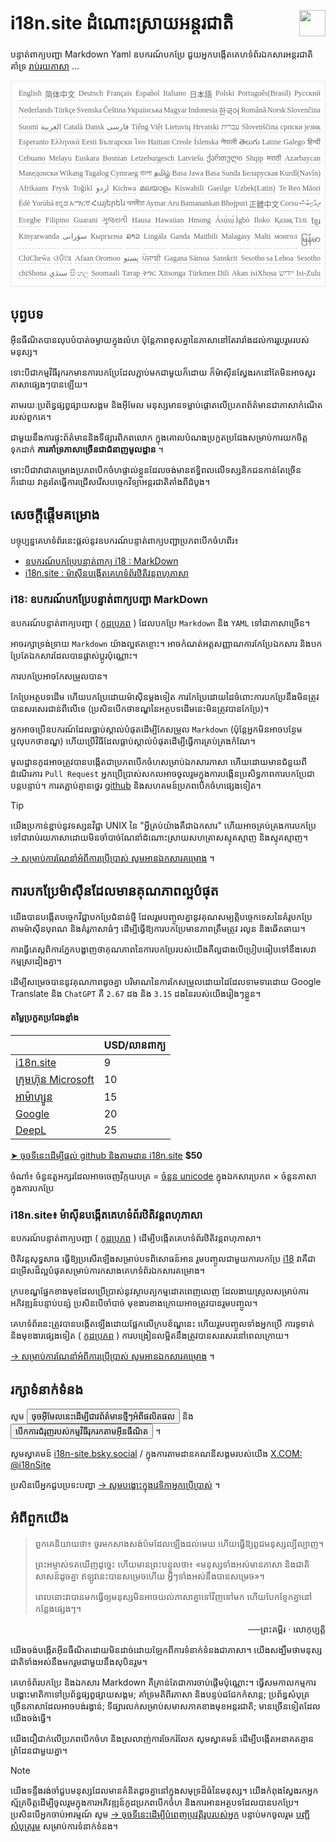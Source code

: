 <h1 style="display:flex;justify-content:space-between">i18n.site ដំណោះស្រាយអន្តរជាតិ<img src="//p.3ti.site/logo.svg" style="user-select:none;margin-top:-1px;width:42px"></h1>

បន្ទាត់ពាក្យបញ្ជា Markdown Yaml ឧបករណ៍បកប្រែ ជួយអ្នកបង្កើតគេហទំព័រឯកសារអន្តរជាតិ គាំទ្រ [រាប់រយភាសា](/i18/LANG_CODE) ...

<pre class="langli" style="display:flex;flex-wrap:wrap;background:transparent;border:1px solid #eee;font-size:12px;box-shadow:0 0 3px inset #eee;padding:12px 5px 4px 12px;justify-content:space-between;"><style>pre.langli i{font-weight:300;font-family:s;margin-right:2px;margin-bottom:8px;font-style:normal;color:#666;border-bottom:1px dashed #ccc;}</style><i>English</i><i>简体中文</i><i>Deutsch</i><i>Français</i><i>Español</i><i>Italiano</i><i>日本語</i><i>Polski</i><i>Português(Brasil)</i><i>Русский</i><i>Nederlands</i><i>Türkçe</i><i>Svenska</i><i>Čeština</i><i>Українська</i><i>Magyar</i><i>Indonesia</i><i>한국어</i><i>Română</i><i>Norsk</i><i>Slovenčina</i><i>Suomi</i><i>العربية</i><i>Català</i><i>Dansk</i><i>فارسی</i><i>Tiếng Việt</i><i>Lietuvių</i><i>Hrvatski</i><i>עברית</i><i>Slovenščina</i><i>српски језик</i><i>Esperanto</i><i>Ελληνικά</i><i>Eesti</i><i>Български</i><i>ไทย</i><i>Haitian Creole</i><i>Íslenska</i><i>नेपाली</i><i>తెలుగు</i><i>Latine</i><i>Galego</i><i>हिन्दी</i><i>Cebuano</i><i>Melayu</i><i>Euskara</i><i>Bosnian</i><i>Letzeburgesch</i><i>Latviešu</i><i>ქართული</i><i>Shqip</i><i>मराठी</i><i>Azərbaycan</i><i>Македонски</i><i>Wikang Tagalog</i><i>Cymraeg</i><i>বাংলা</i><i>தமிழ்</i><i>Basa Jawa</i><i>Basa Sunda</i><i>Беларуская</i><i>Kurdî(Navîn)</i><i>Afrikaans</i><i>Frysk</i><i>Toğikī</i><i>اردو</i><i>Kichwa</i><i>മലയാളം</i><i>Kiswahili</i><i>Gaeilge</i><i>Uzbek(Latin)</i><i>Te Reo Māori</i><i>Èdè Yorùbá</i><i>ಕನ್ನಡ</i><i>አማርኛ</i><i>Հայերեն</i><i>অসমীয়া</i><i>Aymar Aru</i><i>Bamanankan</i><i>Bhojpuri</i><i>正體中文</i><i>Corsu</i><i>ދިވެހިބަސް</i><i>Eʋegbe</i><i>Filipino</i><i>Guarani</i><i>ગુજરાતી</i><i>Hausa</i><i>Hawaiian</i><i>Hmong</i><i>Ásụ̀sụ́ Ìgbò</i><i>Iloko</i><i>Қазақ Тілі</i><i>ខ្មែរ</i><i>Kinyarwanda</i><i>سۆرانی</i><i>Кыргызча</i><i>ລາວ</i><i>Lingála</i><i>Ganda</i><i>Maithili</i><i>Malagasy</i><i>Malti</i><i>монгол</i><i>မြန်မာ</i><i>ChiCheŵa</i><i>ଓଡ଼ିଆ</i><i>Afaan Oromoo</i><i>پښتو</i><i>ਪੰਜਾਬੀ</i><i>Gagana Sāmoa</i><i>Sanskrit</i><i>Sesotho sa Leboa</i><i>Sesotho</i><i>chiShona</i><i>سنڌي</i><i>සිංහල</i><i>Soomaali</i><i>Татар</i><i>ትግር</i><i>Xitsonga</i><i>Türkmen Dili</i><i>Akan</i><i>isiXhosa</i><i>ייִדיש</i><i>Isi-Zulu</i></pre>

## បុព្វបទ

អ៊ីនធឺណិតបានលុបបំបាត់ចម្ងាយក្នុងលំហ ប៉ុន្តែភាពខុសគ្នានៃភាសានៅតែរារាំងដល់ការរួបរួមរបស់មនុស្ស។

ទោះបីជាកម្មវិធីរុករកមានការបកប្រែដែលភ្ជាប់មកជាមួយក៏ដោយ ក៏ម៉ាស៊ីនស្វែងរកនៅតែមិនអាចសួរភាសាផ្សេងៗបានឡើយ។

តាមរយៈប្រព័ន្ធផ្សព្វផ្សាយសង្គម និងអ៊ីមែល មនុស្សមានទម្លាប់ផ្តោតលើប្រភពព័ត៌មានជាភាសាកំណើតរបស់ពួកគេ។

ជាមួយនឹងការផ្ទុះព័ត៌មាននិងទីផ្សារពិភពលោក ក្នុងគោលបំណងប្រកួតប្រជែងសម្រាប់ការយកចិត្តទុកដាក់ **ការគាំទ្រភាសាច្រើនជាជំនាញមូលដ្ឋាន** ។

ទោះបីជាវាជាគម្រោងប្រភពបើកចំហផ្ទាល់ខ្លួនដែលចង់មានឥទ្ធិពលលើទស្សនិកជនកាន់តែច្រើនក៏ដោយ វាគួរតែធ្វើការជ្រើសរើសបច្ចេកវិទ្យាអន្តរជាតិតាំងពីដំបូង។

## <a rel=id href="#project" id="project"></a> សេចក្តីផ្តើមគម្រោង

បច្ចុប្បន្នគេហទំព័រនេះផ្តល់នូវឧបករណ៍បន្ទាត់ពាក្យបញ្ជាប្រភពបើកចំហពីរ៖

* [ឧបករណ៍បកប្រែបន្ទាត់ពាក្យ i18 : MarkDown](/i18/feature)
* [i18n.site : ម៉ាស៊ីនបង្កើតគេហទំព័រឋិតិវន្តពហុភាសា](/i18n.site)

### <a rel=id href="#i18" id="i18"></a> i18: ឧបករណ៍បកប្រែបន្ទាត់ពាក្យបញ្ជា MarkDown

ឧបករណ៍បន្ទាត់ពាក្យបញ្ជា ( [កូដប្រភព](https://github.com/i18n-site/rust/tree/main/i18) ) ដែលបកប្រែ `Markdown` និង `YAML` ទៅជាភាសាច្រើន។

អាចរក្សាទ្រង់ទ្រាយ `Markdown` យ៉ាងល្អឥតខ្ចោះ។ អាចកំណត់អត្តសញ្ញាណការកែប្រែឯកសារ និងបកប្រែតែឯកសារដែលបានផ្លាស់ប្តូរប៉ុណ្ណោះ។

ការបកប្រែអាចកែសម្រួលបាន។

កែប្រែអត្ថបទដើម ហើយបកប្រែដោយម៉ាស៊ីនម្តងទៀត ការកែប្រែដោយដៃចំពោះការបកប្រែនឹងមិនត្រូវបានសរសេរជាន់ពីលើទេ (ប្រសិនបើកថាខណ្ឌនៃអត្ថបទដើមនេះមិនត្រូវបានកែប្រែ)។

អ្នកអាចប្រើឧបករណ៍ដែលធ្លាប់ស្គាល់បំផុតដើម្បីកែសម្រួល `Markdown` (ប៉ុន្តែអ្នកមិនអាចបន្ថែម ឬលុបកថាខណ្ឌ) ហើយប្រើវិធីដែលធ្លាប់ស្គាល់បំផុតដើម្បីធ្វើការគ្រប់គ្រងកំណែ។

មូលដ្ឋានកូដអាចត្រូវបានបង្កើតជាប្រភពបើកចំហសម្រាប់ឯកសារភាសា ហើយដោយមានជំនួយពីដំណើរការ `Pull Request` អ្នកប្រើប្រាស់សកលអាចចូលរួមក្នុងការបង្កើនប្រសិទ្ធភាពការបកប្រែជាបន្តបន្ទាប់។ ការតភ្ជាប់គ្មានថ្នេរ [github](//github.com) និងសហគមន៍ប្រភពបើកចំហផ្សេងទៀត។

> [!TIP]
> យើងប្រកាន់ខ្ជាប់នូវទស្សនវិជ្ជា UNIX នៃ "អ្វីគ្រប់យ៉ាងគឺជាឯកសារ" ហើយអាចគ្រប់គ្រងការបកប្រែទៅជារាប់រយភាសាដោយមិនចាំបាច់ណែនាំដំណោះស្រាយសហគ្រាសស្មុគស្មាញ និងស្មុគស្មាញ។

[→ សម្រាប់ការណែនាំអំពីការប្រើប្រាស់ សូមអានឯកសារគម្រោង](/i18) ។

## ការបកប្រែម៉ាស៊ីនដែលមានគុណភាពល្អបំផុត

យើងបានបង្កើតបច្ចេកវិជ្ជាបកប្រែជំនាន់ថ្មី ដែលរួមបញ្ចូលគ្នានូវគុណសម្បត្តិបច្ចេកទេសនៃគំរូបកប្រែតាមម៉ាស៊ីនបុរាណ និងគំរូភាសាធំៗ ដើម្បីធ្វើឱ្យការបកប្រែមានភាពត្រឹមត្រូវ រលូន និងឆើតឆាយ។

ការធ្វើតេស្តពិការភ្នែកបង្ហាញថាគុណភាពនៃការបកប្រែរបស់យើងគឺល្អជាងបើប្រៀបធៀបទៅនឹងសេវាកម្មស្រដៀងគ្នា។

ដើម្បីសម្រេចបាននូវគុណភាពដូចគ្នា បរិមាណនៃការកែសម្រួលដោយដៃដែលទាមទារដោយ Google Translate និង `ChatGPT` គឺ `2.67` ដង និង `3.15` ដងនៃរបស់យើងរៀងៗខ្លួន។

#### <a rel=id href="#price" id="price"></a> តម្លៃប្រកួតប្រជែងខ្លាំង

|                                                                                   | USD/លានពាក្យ |
| --------------------------------------------------------------------------------- | ------------- |
| [i18n.site](https://i18n.site)                                                    | 9             |
| [ក្រុមហ៊ុន Microsoft](https://azure.microsoft.com/pricing/details/cognitive-services/translator) | 10            |
| [អាម៉ាហ្សូន](https://aws.amazon.com/translate/pricing)                                | 15            |
| [Google](https://cloud.google.com/translate/pricing)                                | 20            |
| [DeepL](https://www.deepl.com/zh/pro#developer)                                  | 25            |

[➤ ចុចទីនេះដើម្បីផ្តល់ github និងតាមដាន i18n.site](https://github.com/login/oauth/authorize?client_id=Ov23liuGAmK0plc9FgB3&amp;scope=user:email,user:follow,public_repo) **$50**

ចំណាំ៖ ចំនួនតួអក្សរដែលអាចចេញវិក្កយបត្រ = [ចំនួន unicode](https://en.wikipedia.org/wiki/Unicode) ក្នុងឯកសារប្រភព × ចំនួនភាសាក្នុងការបកប្រែ

### i18n.site៖ ម៉ាស៊ីនបង្កើតគេហទំព័រឋិតិវន្តពហុភាសា

ឧបករណ៍បន្ទាត់ពាក្យបញ្ជា ( [កូដប្រភព](https://github.com/i18n-site/rust/tree/main/i18n-site) ) ដើម្បីបង្កើតគេហទំព័រឋិតិវន្តពហុភាសា។

ឋិតិវន្តសុទ្ធសាធ ធ្វើឱ្យប្រសើរឡើងសម្រាប់បទពិសោធន៍អាន រួមបញ្ចូលជាមួយការបកប្រែ [i18](#i18) វាគឺជាជម្រើសដ៏ល្អបំផុតសម្រាប់ការកសាងគេហទំព័រឯកសារគម្រោង។

ក្របខណ្ឌផ្នែកខាងមុខដែលប្រើប្រាស់នូវស្ថាបត្យកម្មដោតពេញលេញ ដែលងាយស្រួលសម្រាប់ការអភិវឌ្ឍន៍បន្ទាប់បន្សំ ប្រសិនបើចាំបាច់ មុខងារខាងក្រោយអាចត្រូវបានរួមបញ្ចូល។

គេហទំព័រនេះត្រូវបានបង្កើតឡើងដោយផ្អែកលើក្របខ័ណ្ឌនេះ ហើយរួមបញ្ចូលទាំងអ្នកប្រើ ការទូទាត់ និងមុខងារផ្សេងទៀត ( [កូដប្រភព](/i18n.site/c/src) ) ការបង្រៀនលម្អិតនឹងត្រូវបានសរសេរនៅពេលក្រោយ។

[→ សម្រាប់ការណែនាំអំពីការប្រើប្រាស់ សូមអានឯកសារគម្រោង](/i18n.site) ។

## រក្សាទំនាក់ទំនង

សូម <button onclick="mailsub()">ចុចអ៊ីមែលនេះដើម្បីជាវព័ត៌មានថ្មីៗអំពីផលិតផល</button> និង <button onclick="webpush()">បើកការជំរុញរបស់កម្មវិធីរុករកតាមអ៊ីនធឺណិត</button> ។

សូមស្វាគមន៍ [i18n-site.bsky.social](https://bsky.app/profile/i18n-site.bsky.social) / ក្នុងការតាមដានគណនីសង្គមរបស់យើង [X.COM: @i18nSite](https://x.com/i18nSite)

ប្រសិនបើអ្នកជួបប្រទះបញ្ហា [→ សូមបង្ហោះក្នុងវេទិកាអ្នកប្រើប្រាស់](https://groups.google.com/u/1/g/i18n) ។

## អំពីពួកយើង

> ពួកគេនិយាយថា៖ ចូរមកសាងសង់ប៉មដែលឡើងដល់មេឃ ហើយធ្វើឱ្យពូជមនុស្សល្បីល្បាញ។
>
> ព្រះអម្ចាស់ទតឃើញដូច្នេះ ហើយមានព្រះបន្ទូលថា៖ «មនុស្សទាំងអស់មានភាសា និងជាតិសាសន៍ដូចគ្នា ឥឡូវនេះបានសម្រេចហើយ អ្វីៗទាំងអស់នឹងបានសម្រេច»។
>
> ពេលនោះវាបានមកធ្វើឲ្យមនុស្សមិនអាចយល់ភាសាគ្នាទៅវិញទៅមក ហើយបែកខ្ញែកគ្នានៅកន្លែងផ្សេងៗ។

<p style="text-align:right">──ព្រះគម្ពីរ · លោកុប្បត្តិ</p>

យើងចង់បង្កើតអ៊ីនធឺណិតដោយមិនដាច់ដោយឡែកពីការទំនាក់ទំនងជាភាសា។
យើងសង្ឃឹមថាមនុស្សជាតិទាំងអស់នឹងមករួមជាមួយនឹងសុបិនរួម។

គេហទំព័របកប្រែ និងឯកសារ Markdown គឺគ្រាន់តែជាការចាប់ផ្តើមប៉ុណ្ណោះ។
ធ្វើសមកាលកម្មការបង្ហោះមាតិកាទៅប្រព័ន្ធផ្សព្វផ្សាយសង្គម;
គាំទ្រមតិពីរភាសា និងបន្ទប់ជជែកកំសាន្ត;
ប្រព័ន្ធសំបុត្រច្រើនភាសាដែលអាចបង់រង្វាន់;
ទីផ្សារលក់សម្រាប់សមាសភាគខាងមុខអន្តរជាតិ;
មានច្រើនទៀតដែលយើងចង់ធ្វើ។

យើងជឿជាក់លើប្រភពបើកចំហ និងស្រលាញ់ការចែករំលែក
សូមស្វាគមន៍ ដើម្បីបង្កើតអនាគតគ្មានព្រំដែនជាមួយគ្នា។

> [!NOTE]
> យើងទន្ទឹងរង់ចាំជួបមនុស្សដែលមានគំនិតដូចគ្នានៅក្នុងសមុទ្រដ៏ធំនៃមនុស្ស។
> យើងកំពុងស្វែងរកអ្នកស្ម័គ្រចិត្តដើម្បីចូលរួមក្នុងការអភិវឌ្ឍន៍កូដប្រភពបើកចំហ និងការអានអត្ថបទដែលបានបកប្រែ។
> ប្រសិនបើអ្នកចាប់អារម្មណ៍ សូម [→ ចុចទីនេះដើម្បីបំពេញប្រវត្តិរូបរបស់អ្នក](https://ggl.link/i18n) បន្ទាប់មកចូលរួម [បញ្ជីសំបុត្ររួម](https://groups.google.com/u/2/g/i18n-site) សម្រាប់ការទំនាក់ទំនង។
